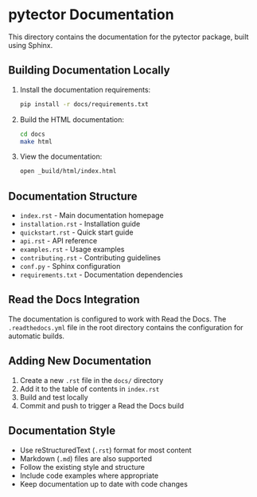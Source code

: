 # pytector Documentation

This directory contains the documentation for the pytector package, built using Sphinx.

## Building Documentation Locally

1. Install the documentation requirements:
   ```bash
   pip install -r docs/requirements.txt
   ```

2. Build the HTML documentation:
   ```bash
   cd docs
   make html
   ```

3. View the documentation:
   ```bash
   open _build/html/index.html
   ```

## Documentation Structure

- `index.rst` - Main documentation homepage
- `installation.rst` - Installation guide
- `quickstart.rst` - Quick start guide
- `api.rst` - API reference
- `examples.rst` - Usage examples
- `contributing.rst` - Contributing guidelines
- `conf.py` - Sphinx configuration
- `requirements.txt` - Documentation dependencies

## Read the Docs Integration

The documentation is configured to work with Read the Docs. The `.readthedocs.yml` file in the root directory contains the configuration for automatic builds.

## Adding New Documentation

1. Create a new `.rst` file in the `docs/` directory
2. Add it to the table of contents in `index.rst`
3. Build and test locally
4. Commit and push to trigger a Read the Docs build

## Documentation Style

- Use reStructuredText (`.rst`) format for most content
- Markdown (`.md`) files are also supported
- Follow the existing style and structure
- Include code examples where appropriate
- Keep documentation up to date with code changes 